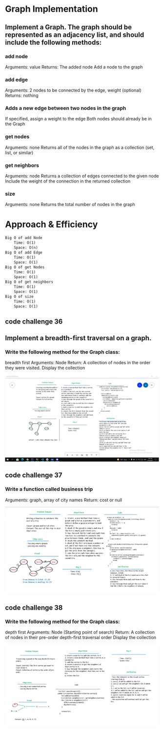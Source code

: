 #  Graph Implementation

## Implement a Graph. The graph should be represented as an adjacency list, and should include the following methods:

### add node
Arguments: value
Returns: The added node
Add a node to the graph

### add edge
Arguments: 2 nodes to be connected by the edge, weight (optional)
Returns: nothing

### Adds a new edge between two nodes in the graph
If specified, assign a weight to the edge
Both nodes should already be in the Graph

### get nodes
Arguments: none
Returns all of the nodes in the graph as a collection (set, list, or similar)

### get neighbors
Arguments: node
Returns a collection of edges connected to the given node
Include the weight of the connection in the returned collection

### size
Arguments: none
Returns the total number of nodes in the graph
 
# Approach & Efficiency

    Big O of add Node
        Time: O(1)
        Space: O(n)
    Big O of add Edge
        Time: O(1)
        Space: O(1)
    Big O of get Nodes
        Time: O(1)
        Space: O(1)
    Big O of get neighbors
        Time: O(1)
        Space: O(1)
    Big O of size
        Time: O(1)
        Space: O(1)

## code challenge 36 


## Implement a breadth-first traversal on a graph.

### Write the following method for the Graph class:

breadth first
Arguments: Node
Return: A collection of nodes in the order they were visited.
Display the collection

![breadthFirst](breadthFirst.png)

## code challenge 37

### Write a function called business trip

Arguments: graph, array of city names
Return: cost or null

![graph-business-trip](graph-business-trip.png)

## code challenge 38

### Write the following method for the Graph class:

depth first
Arguments: Node (Starting point of search)
Return: A collection of nodes in their pre-order depth-first traversal order
Display the collection


![graph-depth-first](graph-depth-first.png)
